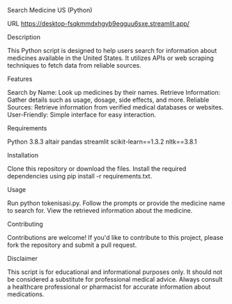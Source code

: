 Search Medicine US (Python)

URL https://desktop-fsqkmmdxhgyb9egguu6sxe.streamlit.app/

Description

This Python script is designed to help users search for information about medicines available in the United States. It utilizes APIs or web scraping techniques to fetch data from reliable sources.

Features

Search by Name: Look up medicines by their names.
Retrieve Information: Gather details such as usage, dosage, side effects, and more.
Reliable Sources: Retrieve information from verified medical databases or websites.
User-Friendly: Simple interface for easy interaction.

Requirements

Python 3.8.3
altair
pandas
streamlit
scikit-learn==1.3.2
nltk==3.8.1

Installation

Clone this repository or download the files.
Install the required dependencies using pip install -r requirements.txt.

Usage

Run python tokenisasi.py.
Follow the prompts or provide the medicine name to search for.
View the retrieved information about the medicine.

Contributing

Contributions are welcome! If you'd like to contribute to this project, please fork the repository and submit a pull request.

Disclaimer

This script is for educational and informational purposes only. It should not be considered a substitute for professional medical advice. Always consult a healthcare professional or pharmacist for accurate information about medications.
